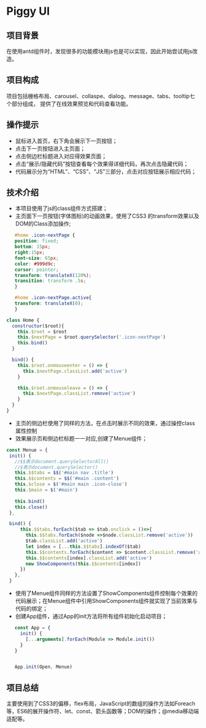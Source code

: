 # Piggy UI
## 项目背景
在使用antd组件时，发现很多的功能模块用js也是可以实现，因此开始尝试用js改造。

## 项目构成
项目包括栅格布局、carousel、collaspe、dialog、message、tabs、tooltip七个部分组成，
提供了在线效果预览和代码查看功能。

## 操作提示
 - 鼠标进入首页，右下角会展示下一页按钮；
 - 点击下一页按钮进入主页面；
 - 点击侧边栏标题进入对应得效果页面；
 - 点击“展示/隐藏代码”按钮查看每个效果得详细代码，再次点击隐藏代码；
 - 代码展示分为“HTML”、“CSS”、“JS”三部分，点击对应按钮展示相应代码；

## 技术介绍
 - 本项目使用了js的class组件方式搭建；
 - 主页面下一页按钮(字体图标)的动画效果，使用了CSS3 的transform效果以及DOM的Class添加操作;
 ```css
    #home .icon-nextPage {
    position: fixed;
    bottom: 15px;
    right:15px;
    font-size: 65px;
    color: #999d9c;
    cursor: pointer;
    transform: translateX(120%);
    transition: transform .5s;
    }

    #home .icon-nextPage.active{
    transform: translateX(0);
    }
 ```
```js
class Home {
  constructor($root){
    this.$root = $root
    this.$nextPage = $root.querySelector('.icon-nextPage')
    this.bind()
  }

  bind() {
    this.$root.onmouseenter = () => {
      this.$nextPage.classList.add('active')
    }

    this.$root.onmouseleave = () => {
      this.$nextPage.classList.remove('active')
    }
  }
}
```
 - 主页的侧边栏使用了同样的方法，在点击时展示不同的效果，通过操控class属性控制
 - 效果展示页和侧边栏标题一一对应,创建了Menue组件；
 ```js
const Menue = {
  init() {
    //$$表示document.querySelectorAll()
    //$表示document.querySelector()
    this.$$tabs = $$('#main nav .title')
    this.$$contents = $$('#main .content')
    this.$close = $('#main main .icon-close')
    this.$main = $('#main')
    
    this.bind()
    this.close()
  },

  bind() {
      this.$$tabs.forEach($tab => $tab.onclick = ()=>{
        this.$$tabs.forEach($node =>$node.classList.remove('active'))
        $tab.classList.add('active')
        let index = [...this.$$tabs].indexOf($tab)
        this.$$contents.forEach($content => $content.classList.remove('active'))
        this.$$contents[index].classList.add('active')
        new ShowComponents(this.$$contents[index])
      })
    },
  }
 ```
 - 使用了Menue组件同样的方法设置了ShowComponents组件控制每个效果的代码展示；在Menue组件中引用ShowComponents组件就实现了当前效果与代码的绑定；
 - 创建App组件，通过App的init方法将所有组件初始化启动项目；
 ```js
    const App = {
      init() {
        [...arguments].forEach(Module => Module.init())
      }
    }


    App.init(Open, Menue)
 ```
## 项目总结
主要使用到了CSS3的偏移，flex布局，JavaScript的数组的操作方法如Foreach等，ES6的展开操作符、let、const、箭头函数等；DOM的操作；@media移动端适配等。

